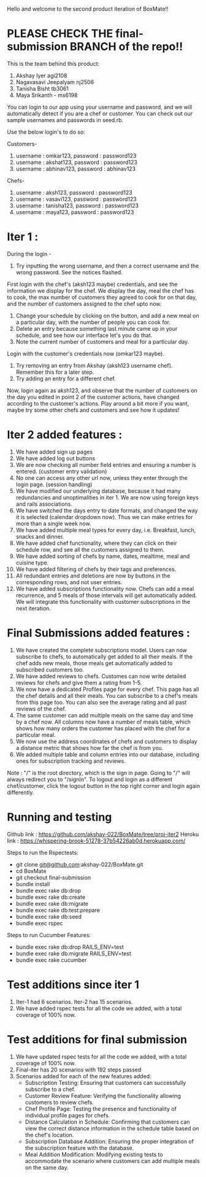 Hello and welcome to the second product iteration of BoxMate!!

# PLEASE CHECK THE final-submission BRANCH of the repo!!

This is the team behind this product:
1. Akshay Iyer agi2108
2. Nagavasavi Jeepalyam nj2506
3. Tanisha Bisht tb3061
4. Maya Srikanth - ms6198

You can login to our app using your username and password, and we will automatically detect if you are a chef or customer.
You can check out our sample usernames and passwords in seed.rb. 

Use the below login's to do so:

Customers-
1. username : omkar123, password : password123
2. username : akshat123, password : password123
3. username : abhinav123, password : abhinav123

Chefs-
1. username : aksh123, password : password123
2. username : vasavi123, password : password123
3. username : tanisha123, password : password123
4. username : maya123, password : password123


# Iter 1 : 

During the login -
1. Try inputting the wrong username, and then a correct username and the wrong password. See the notices flashed.

First login with the chef's (aksh123 maybe) credentials, and see the information we display for the chef. We display the day, meal the chef has to cook, the max number of customers they agreed to cook for on that day, and the number of customers assigned to the chef upto now.
1. Change your schedule by clicking on the button, and add a new meal on a particular day, with the number of people you can cook for.
2. Delete an entry because something last minute came up in your schedule, and see how our interface let's you do that.
3. Note the current number of customers and meal for a particular day.

Login with the customer's credentials now (omkar123 maybe).
1. Try removing an entry from Akshay (aksh123 username chef). Remember this for a later step.
2. Try adding an entry for a different chef.

Now, login again as aksh123, and observe that the number of customers on the day you edited in point 2 of the customer actions, have changed according to the customer's actions.
Play around a bit more if you want, maybe try some other chefs and customers and see how it updates!

# Iter 2 added features : 
1. We have added sign up pages
2. We have added log out buttons
3. We are now checking all number field entries and ensuring a number is entered. (customer entry validation)
4. No one can access any other url now, unless they enter through the login page. (session handling)
5. We have modified our underlying database, because it had many redundancies and unoptimalities in iter 1. We are now using foreign keys and rails associations.
6. We have switched the days entry to date formats, and changed the way it is selected (calendar dropdown now). Thus we can make entries for more than a single week now.
7. We have added multiple meal types for every day, i.e. Breakfast, lunch, snacks and dinner.
8. We have added chef functionality, where they can click on their schedule row, and see all the customers assigned to them.
9. We have added sorting of chefs by name, dates, mealtime, meal and cuisine type.
10. We have added filtering of chefs by their tags and preferences. 
11. All redundant entries and deletions are now by buttons in the corresponding rows, and not user entries.
12. We have added subscriptions functionality now. Chefs can add a meal recurrence, and 5 meals of those intervals will get automatically added. We will integrate this functionality with customer subscriptions in the next iteration.

# Final Submissions added features : 
1. We have created the complete subscriptions model. Users can now subscribe to chefs, to automatically get added to all their meals. 
   If the chef adds new meals, those meals get automatically added to subscribed customers too.
2. We have added reviews to chefs. Customes can now write detailed reviews for chefs and give them a rating from 1-5.
3. We now have a dedicated Profiles page for every chef. This page has all the chef details and all their meals. You can subscribe to a chef's meals from this page too.
   You can also see the average rating and all past reviews of the chef.
4. The same customer can add multiple meals on the same day and time by a chef now. 
   All columns now have a number of meals table, which shows how many orders the customer has placed with the chef for a particular meal.
5. We now use the address coordinates of chefs and customers to display a distance metric that shows how far the chef is from you.
6. We added multiple table and column entries into our database, including ones for subscription tracking and reviews.


Note : "/" is the root directory, which is the sign in page. Going to "/" will always redirect you to "/signIn".
        To logout and login as a different chef/customer, click the logout button in the top right corner and login again differently.


# Running and testing

Github link : https://github.com/akshay-022/BoxMate/tree/proj-iter2
Heroku link : https://whispering-brook-51278-37b54226ab0d.herokuapp.com/

Steps to run the Rspectests:
- git clone git@github.com:akshay-022/BoxMate.git
- cd BoxMate
- git checkout final-submission
- bundle install
- bundle exec rake db:drop
- bundle exec rake db:create
- bundle exec rake db:migrate
- bundle exec rake db:test:prepare
- bundle exec rake db:seed
- bundle exec rspec

Steps to run Cucumber Features:
- bundle exec rake db:drop RAILS_ENV=test
- bundle exec rake db:migrate RAILS_ENV=test
- bundle exec rake cucumber


# Test additions since iter 1

1. Iter-1 had 6 scenarios. Iter-2 has 15 scenarios.
2. We have added rspec tests for all the code we added, with a total coverage of 100% now.

# Test additions for final submission

1. We have updated rspec tests for all the code we added, with a total coverage of 100% now.
2. Final-iter has 20 scenarios with 192 steps passed
3. Scenarios added for each of the new features added:
   - Subscription Testing: Ensuring that customers can successfully subscribe to a chef.
   - Customer Review Feature: Verifying the functionality allowing customers to review chefs.
   - Chef Profile Page: Testing the presence and functionality of individual profile pages for chefs.
   - Distance Calculation in Schedule: Confirming that customers can view the correct distance information in the schedule table based on the chef's location.
   - Subscription Database Addition: Ensuring the proper integration of the subscription feature with the database.
   - Meal Addition Modification: Modifying existing tests to accommodate the scenario where customers can add multiple meals on the same day.
